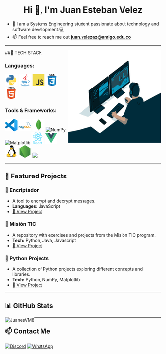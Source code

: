 <h1 align="center">Hi 👋, I'm Juan Esteban Velez</h1>

- 🌱 I am a Systems Engineering student passionate about technology and software development.💻
- 📫 Feel free to reach me out **juan.velezaz@amigo.edu.co**
---
<img align="right" alt="Coding" width="300" src="https://github.com/JuanesVM8/Emojis/blob/main/assets/dev_animado.gif?raw=true" >

##🚀 TECH STACK

### Languages:
<p align="left">
  <img src="https://raw.githubusercontent.com/devicons/devicon/master/icons/python/python-original.svg" alt="python" width="40" height="40"/>
  <img src="https://raw.githubusercontent.com/devicons/devicon/master/icons/java/java-original.svg" alt="java" width="40" height="40"/>
  <img src="https://raw.githubusercontent.com/devicons/devicon/master/icons/javascript/javascript-original.svg" alt="javascript" width="40" height="40"/>
  <img src="https://raw.githubusercontent.com/devicons/devicon/master/icons/css3/css3-original-wordmark.svg" alt="css3" width="40" height="40"/>
  <img src="https://raw.githubusercontent.com/devicons/devicon/master/icons/html5/html5-original-wordmark.svg" alt="html5" width="40" height="40"/>
</p>

### Tools & Frameworks:
<p align="left">
  <img src="https://raw.githubusercontent.com/devicons/devicon/master/icons/vscode/vscode-original.svg" alt="VS Code" width="40" height="40"/>
  <img src="https://raw.githubusercontent.com/devicons/devicon/master/icons/mysql/mysql-original-wordmark.svg" alt="MySQL" width="40" height="40"/>
  <img src="https://raw.githubusercontent.com/devicons/devicon/master/icons/mongodb/mongodb-original.svg" alt="MongoDB" width="40" height="40"/>
  <img src="https://upload.wikimedia.org/wikipedia/commons/3/31/NumPy_logo_2020.svg" alt="NumPy" width="40" height="40"/>
  <img src="https://upload.wikimedia.org/wikipedia/commons/8/84/Matplotlib_icon.svg" alt="Matplotlib" width="40" height="40"/>
  <img src="https://raw.githubusercontent.com/devicons/devicon/master/icons/react/react-original-wordmark.svg" alt="React" width="40" height="40"/>
  <img src="https://raw.githubusercontent.com/devicons/devicon/master/icons/vuejs/vuejs-original.svg" alt="Vue.js" width="40" height="40"/>
  <img src="https://raw.githubusercontent.com/devicons/devicon/master/icons/linux/linux-original.svg" alt="Linux" width="40" height="40"/>
  <img src="https://raw.githubusercontent.com/devicons/devicon/master/icons/nodejs/nodejs-original.svg" alt="Node.js" width="40" height="40"/>
  <img src="https://skillicons.dev/icons?i=discord,gitlab,github,js,=14"/>
</p>


---

## 📌 Featured Projects

### 🔐 Encriptador
- A tool to encrypt and decrypt messages.
- **Languages:** JavaScript
- [🔗 View Project](https://github.com/JuanesVM8/encriptador)

### 🚀 Misión TIC
- A repository with exercises and projects from the Misión TIC program.
- **Tech:** Python, Java, Javascript
- [🔗 View Project](https://github.com/JuanesVM8/MIN-TIC-2022)

### 🐍 Python Projects
- A collection of Python projects exploring different concepts and libraries.
- **Tech:** Python, NumPy, Matplotlib
- [🔗 View Project](https://github.com/JuanesVM8/Talleres-Python-2023)

---

## 📊 GitHub Stats

<p>
  <img align="left" src="https://github-readme-stats.vercel.app/api/top-langs?username=JuanesVM8&show_icons=true&theme=dark&locale=en&layout=compact&hide=jupyter%20notebook" alt="JuanesVM8" />
</p>

---

## 📫 Contact Me
<p align="left">
  <a href="https://discord.com/users/TU_ID_DISCORD" target="blank"><img align="center" src="https://raw.githubusercontent.com/rahuldkjain/github-profile-readme-generator/master/src/images/icons/Social/discord.svg" alt="Discord" height="30" width="40" /></a>
  <a href="https://wa.me/TU_NUMERO_WHATSAPP" target="blank"><img align="center" src="https://upload.wikimedia.org/wikipedia/commons/6/6b/WhatsApp.svg" alt="WhatsApp" height="30" width="40" /></a>
</p>

